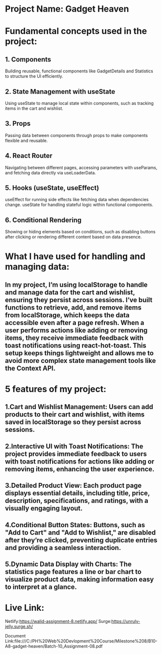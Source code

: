 # Project Name: Gadget Heaven 

# Fundamental concepts used in the project:

## 1. Components
Building reusable, functional components like GadgetDetails and Statistics to structure the UI efficiently.
## 2. State Management with useState
Using useState to manage local state within components, such as tracking items in the cart and wishlist.
## 3. Props
Passing data between components through props to make components flexible and reusable.
## 4. React Router
Navigating between different pages, accessing parameters with useParams, and fetching data directly via useLoaderData.
## 5. Hooks (useState, useEffect)
useEffect for running side effects like fetching data when dependencies change.
useState for handling stateful logic within functional components.
## 6. Conditional Rendering
Showing or hiding elements based on conditions, such as disabling buttons after clicking or rendering different content based on data presence.

# What I have used for handling and managing data:

## In my project, I’m using localStorage to handle and manage data for the cart and wishlist, ensuring they persist across sessions. I’ve built functions to retrieve, add, and remove items from localStorage, which keeps the data accessible even after a page refresh. When a user performs actions like adding or removing items, they receive immediate feedback with toast notifications using react-hot-toast. This setup keeps things lightweight and allows me to avoid more complex state management tools like the Context API.

# 5 features of my project:

## 1.Cart and Wishlist Management: Users can add products to their cart and wishlist, with items saved in localStorage so they persist across sessions.

## 2.Interactive UI with Toast Notifications: The project provides immediate feedback to users with toast notifications for actions like adding or removing items, enhancing the user experience.

## 3.Detailed Product View: Each product page displays essential details, including title, price, description, specifications, and ratings, with a visually engaging layout.

## 4.Conditional Button States: Buttons, such as "Add to Cart" and "Add to Wishlist," are disabled after they’re clicked, preventing duplicate entries and providing a seamless interaction.

## 5.Dynamic Data Display with Charts: The statistics page features a line or bar chart to visualize product data, making information easy to interpret at a glance.


# Live Link:
Netlify:https://walid-assignment-8.netlify.app/
Surge:https://unruly-jelly.surge.sh/


Document Link:file:///C:/PH%20Web%20Devlopment%20Course/Milestone%208/B10-A8-gadget-heaven/Batch-10_Assignment-08.pdf